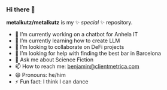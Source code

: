 ### Hi there 👋


**metalkutz/metalkutz** is my ✨ _special_ ✨ repository.

- 🔭 I’m currently working on a chatbot for Anhela IT
- 🌱 I’m currently learning how to create LLM 
- 👯 I’m looking to collaborate on DeFi projects
- 🤔 I’m looking for help with finding the best bar in Barcelona
- 💬 Ask me about Science Fiction
- 📫 How to reach me: benjamin@clientmetrica.com
- 😄 Pronouns: he/him
- ⚡ Fun fact: I think I can dance
